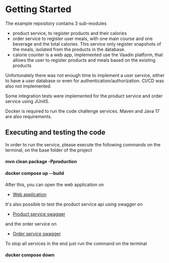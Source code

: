 # Getting Started


The example repository contains 3 sub-modules
- product service, to register products and their calories
- order service to register user meals, with one main course and one beverage and the total calories. This service only register snapshots of the meals, isolated from the products in the database.
- calorie counter is a web app, implemented use the Vaadin platform, that allows the user to register products and meals based on the existing products

Unfortunately there was not enough time to implement a user service, either to have a user database or even for authentication/authorization.
CI/CD was also not implemented.

Some integration tests were implemented for the product service and order service using JUnit5.

Docker is required to run the code challenge services.
Maven and Java 17 are also requirements.

## Executing and testing the code


In order to run the service, please execute the following commands on the terminal, on the base folder of the project

#### mvn clean package -Pproduction
#### docker compose up --build


After this, you can open the web application on

* [Web application](http://localhost:8080/)


It's also possible to test the product service api using swagger on

* [Product service swagger](http://localhost:8081/swagger-ui/index.html)

and the order service on

* [Order service swagger](http://localhost:8082/swagger-ui/index.html)


To stop all services in the end just run the command on the terminal

#### docker compose down